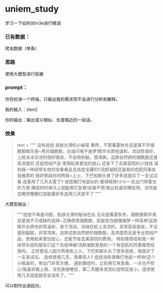 # uniem_study

学习一下如何对m3e进行微调

### 已有数据：

爬虫数据（单条）


### 思路

使用大模型进行拓展

### prompt：

你将扮演一个终端，只输出我的需求而不会进行分析和解释。

我的输入：{text}

你的输出：输出语义相似、长度相近的一段话。

### 效果

> text  = """ 没有痘痘 皮肤光滑的小秘密
果然，不管春夏秋冬还是离不开烟酰胺精华液~用对烟酰胺，白成闪电不是梦!精华水质地温和，流动性很好，上脸冰冰凉凉的很好吸收，不会特别黏，很清爽。这款自然妍的烟酰胺还是高浓度的 还是院线产品 使用起来更加的放心 还省下了去美容院的小钱钱
请和我一样经常长痘的宝看看这支祛痘宝藏叭!!浣颜凝胶还是我的痘肌同事给我推荐的
刚好那段时间熬夜+上火、下巴和额头冒了好多痘就买了一支试试看
连着用了几天太雷了!!
痘痘跟打地鼠似的 瘪得贼快!小小一支出门带着也好方便
爆痘的时候马上就能用它急救!丝毫不慌!我比较喜欢睡前用、涂完就去睡觉睡醒红痘能瘪好多连用几天就平了
"""

大模型输出：

> """痘痘不再是问题，肌肤光滑的秘诀在此
无论是春夏秋冬，烟酰胺精华液总是我不可或缺的选择~正确使用烟酰胺，肌肤变白就像做梦一样简单!这款精华水质地非常温和，易于流动，涂抹在脸上凉凉的，非常容易吸收，不会感到黏腻，非常清爽。选择这款自然妍的烟酰胺，高浓度而且是专业院线产品，使用起来更加安心，还能节省去美容院的费用。
特别推荐给和我一样经常长痘的朋友们这个去痘神器!浣颜凝胶是我的一个有痘肌的同事推荐给我的。
正好那会儿因为熬夜和上火，下巴和额头长了很多痘痘，我就买了一支来试试。
连续使用几天，效果惊人!!
痘痘消失得像打地鼠一样快!这个小瓶装的，带出门非常方便。
遇到爆痘时，立刻用它来急救，一点也不担心!我喜欢晚上用，涂完直接睡觉，第二天醒来发现红痘明显变小，连续使用几天痘痘就完全消失了。"""

可以制作出语段对。
